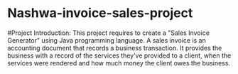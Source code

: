 # Nashwa-invoice-sales-project
#Project Introduction:
This project requires to create a "Sales Invoice Generator" using Java programming language.
A sales invoice is an accounting document that records a business transaction.
It provides the business with a record of the services they’ve provided to a client, when the services were rendered and how much money the client owes the business.

